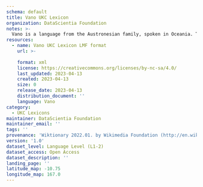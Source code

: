 ```yaml
---
schema: default
title: Vano UKC Lexicon
organization: DataScientia Foundation
notes: >-
  Vano is a language from the Austronesian family, spoken in Oceania. The UKC Lexicon of Vano is represented as a lexico-semantic network. It consists of words, word senses, synsets, as well as sense-level and synset-level relationships.
resources:
  - name: Vano UKC Lexicon LMF format
    url: >-
      
    format: xml
    license: https://creativecommons.org/licenses/by-nc-sa/4.0/
    last_updated: 2023-04-13
    created: 2023-04-13
    size: 0
    release_date: 2023-04-13
    distribution_document: ''
    language: Vano
category:
  - UKC Lexicons
maintainer: DataScientia Foundation
maintainer_email: ''
tags: ''
provenance: 'Wiktionary 2022.01. by Wikimedia Foundation (http://en.wiktionary.org); Princeton WordNet 2.1 by Princeton University (https://wordnet.princeton.edu)'
version: '1.0'
dataset_level: Language Level (L1-2)
dataset_access: Open Access
dataset_description: ''
landing_page: ''
latitude_map: -10.75
longitude_map: 167.0
---
```

